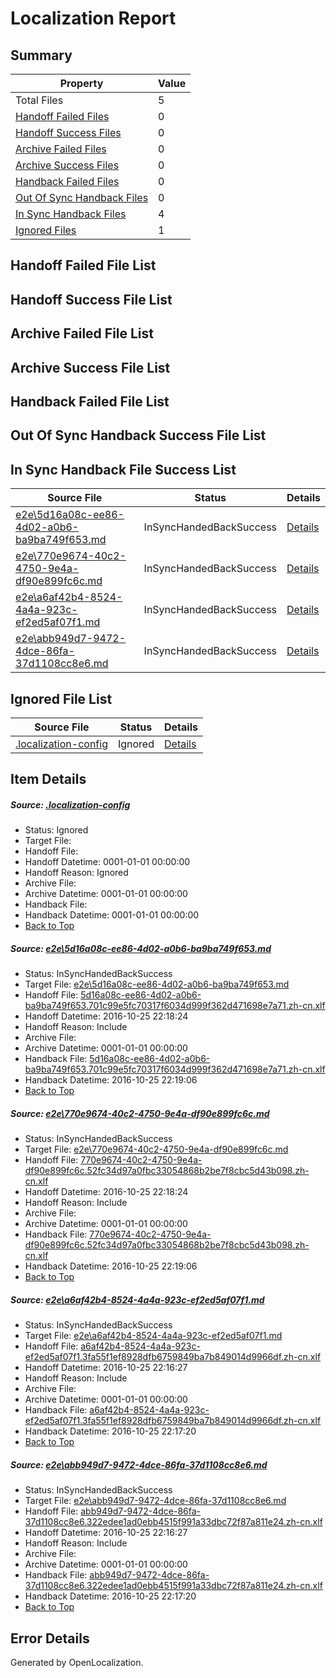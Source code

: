 # <a name='report-top'></a> Localization Report

## Summary
 Property | Value 
 -------- | ----- 
 Total Files | 5
[ Handoff Failed Files ](#handoff-failed-list)| 0
[ Handoff Success Files ](#handoff-success-list)| 0
[ Archive Failed Files ](#archive-failed-list)| 0
[ Archive Success Files ](#archive-success-list)| 0
[ Handback Failed Files ](#handback-failed-list)| 0
[ Out Of Sync Handback Files ](#outofsync-handback-success-list)| 0
[ In Sync Handback Files ](#insync-handback-success-list)| 4
[ Ignored Files ](#ignored-list)| 1

## <a name='handoff-failed-list'></a> Handoff Failed File List

## <a name='handoff-success-list'></a> Handoff Success File List

## <a name='archive-failed-list'></a> Archive Failed File List

## <a name='archive-success-list'></a> Archive Success File List

## <a name='handback-failed-list'></a> Handback Failed File List

## <a name='outofsync-handback-success-list'></a> Out Of Sync Handback Success File List

## <a name='insync-handback-success-list'></a> In Sync Handback File Success List
 Source File | Status | Details 
 ----------- | ------ | ------- 
 [e2e\5d16a08c-ee86-4d02-a0b6-ba9ba749f653.md](https://github.com/OpenLocalizationTestOrg/ol-test0/blob/a6e3680c29f1660039fa137510535f3ecb052737/e2e/5d16a08c-ee86-4d02-a0b6-ba9ba749f653.md) | InSyncHandedBackSuccess | [Details](#a0a2a651a45e820a01cc762b64efa24ece9556ad1)
 [e2e\770e9674-40c2-4750-9e4a-df90e899fc6c.md](https://github.com/OpenLocalizationTestOrg/ol-test0/blob/a6e3680c29f1660039fa137510535f3ecb052737/e2e/770e9674-40c2-4750-9e4a-df90e899fc6c.md) | InSyncHandedBackSuccess | [Details](#ff1d48185e6e9eade4254486d8ee5b1fcf4b17612)
 [e2e\a6af42b4-8524-4a4a-923c-ef2ed5af07f1.md](https://github.com/OpenLocalizationTestOrg/ol-test0/blob/d1fd3992d2454f688080aaefdb69444f325d6901/e2e/a6af42b4-8524-4a4a-923c-ef2ed5af07f1.md) | InSyncHandedBackSuccess | [Details](#05852ccecbd98f1bb07aaea779fdf3dd57add5b83)
 [e2e\abb949d7-9472-4dce-86fa-37d1108cc8e6.md](https://github.com/OpenLocalizationTestOrg/ol-test0/blob/d1fd3992d2454f688080aaefdb69444f325d6901/e2e/abb949d7-9472-4dce-86fa-37d1108cc8e6.md) | InSyncHandedBackSuccess | [Details](#6b18ded95cb769df0b4de56076651743181ac7394)

## <a name='ignored-list'></a> Ignored File List
 Source File | Status | Details 
 ----------- | ------ | ------- 
 [.localization-config](https://github.com/OpenLocalizationTestOrg/ol-test0/blob/a6e3680c29f1660039fa137510535f3ecb052737/.localization-config) | Ignored | [Details](#c268a05ecaa7ec85942ed632c29928ee5bd6da8d0)

## Item Details
##### <a name='c268a05ecaa7ec85942ed632c29928ee5bd6da8d0'></a> Source: [.localization-config](https://github.com/OpenLocalizationTestOrg/ol-test0/blob/a6e3680c29f1660039fa137510535f3ecb052737/.localization-config)
* Status: Ignored
* Target File: 
* Handoff File: 
* Handoff Datetime: 0001-01-01 00:00:00
* Handoff Reason: Ignored
* Archive File: 
* Archive Datetime: 0001-01-01 00:00:00
* Handback File: 
* Handback Datetime: 0001-01-01 00:00:00
* [Back to Top](#report-top)

##### <a name='a0a2a651a45e820a01cc762b64efa24ece9556ad1'></a> Source: [e2e\5d16a08c-ee86-4d02-a0b6-ba9ba749f653.md](https://github.com/OpenLocalizationTestOrg/ol-test0/blob/a6e3680c29f1660039fa137510535f3ecb052737/e2e/5d16a08c-ee86-4d02-a0b6-ba9ba749f653.md)
* Status: InSyncHandedBackSuccess
* Target File: [e2e\5d16a08c-ee86-4d02-a0b6-ba9ba749f653.md](https://github.com/OpenLocalizationTestOrg/ol-test0-zhcn/blob/d5097d092131a7bdc68b575461a2dee0b460db3a/e2e/5d16a08c-ee86-4d02-a0b6-ba9ba749f653.md)
* Handoff File: [5d16a08c-ee86-4d02-a0b6-ba9ba749f653.701c99e5fc70317f6034d999f362d471698e7a71.zh-cn.xlf](https://github.com/OpenLocalizationTestOrg/ol-test0-handoff/blob/14e5b276cd43eb9f0ce609d1d79a064d1b6dbe0b/ol-handoff/OpenLocalizationTestOrg/ol-test0-zhcn/shujia/high/5d16a08c-ee86-4d02-a0b6-ba9ba749f653.701c99e5fc70317f6034d999f362d471698e7a71.zh-cn.xlf)
* Handoff Datetime: 2016-10-25 22:18:24
* Handoff Reason: Include
* Archive File: 
* Archive Datetime: 0001-01-01 00:00:00
* Handback File: [5d16a08c-ee86-4d02-a0b6-ba9ba749f653.701c99e5fc70317f6034d999f362d471698e7a71.zh-cn.xlf](https://github.com/OpenLocalizationTestOrg/ol-test0-handback/blob/87dbcd5a9154d81728cdae0a0a2b2d3ccce662e7/ol-handback/OpenLocalizationTestOrg/ol-test0-zhcn/shujia/high/5d16a08c-ee86-4d02-a0b6-ba9ba749f653.701c99e5fc70317f6034d999f362d471698e7a71.zh-cn.xlf)
* Handback Datetime: 2016-10-25 22:19:06
* [Back to Top](#report-top)

##### <a name='ff1d48185e6e9eade4254486d8ee5b1fcf4b17612'></a> Source: [e2e\770e9674-40c2-4750-9e4a-df90e899fc6c.md](https://github.com/OpenLocalizationTestOrg/ol-test0/blob/a6e3680c29f1660039fa137510535f3ecb052737/e2e/770e9674-40c2-4750-9e4a-df90e899fc6c.md)
* Status: InSyncHandedBackSuccess
* Target File: [e2e\770e9674-40c2-4750-9e4a-df90e899fc6c.md](https://github.com/OpenLocalizationTestOrg/ol-test0-zhcn/blob/d5097d092131a7bdc68b575461a2dee0b460db3a/e2e/770e9674-40c2-4750-9e4a-df90e899fc6c.md)
* Handoff File: [770e9674-40c2-4750-9e4a-df90e899fc6c.52fc34d97a0fbc33054868b2be7f8cbc5d43b098.zh-cn.xlf](https://github.com/OpenLocalizationTestOrg/ol-test0-handoff/blob/14e5b276cd43eb9f0ce609d1d79a064d1b6dbe0b/ol-handoff/OpenLocalizationTestOrg/ol-test0-zhcn/shujia/high/770e9674-40c2-4750-9e4a-df90e899fc6c.52fc34d97a0fbc33054868b2be7f8cbc5d43b098.zh-cn.xlf)
* Handoff Datetime: 2016-10-25 22:18:24
* Handoff Reason: Include
* Archive File: 
* Archive Datetime: 0001-01-01 00:00:00
* Handback File: [770e9674-40c2-4750-9e4a-df90e899fc6c.52fc34d97a0fbc33054868b2be7f8cbc5d43b098.zh-cn.xlf](https://github.com/OpenLocalizationTestOrg/ol-test0-handback/blob/87dbcd5a9154d81728cdae0a0a2b2d3ccce662e7/ol-handback/OpenLocalizationTestOrg/ol-test0-zhcn/shujia/high/770e9674-40c2-4750-9e4a-df90e899fc6c.52fc34d97a0fbc33054868b2be7f8cbc5d43b098.zh-cn.xlf)
* Handback Datetime: 2016-10-25 22:19:06
* [Back to Top](#report-top)

##### <a name='05852ccecbd98f1bb07aaea779fdf3dd57add5b83'></a> Source: [e2e\a6af42b4-8524-4a4a-923c-ef2ed5af07f1.md](https://github.com/OpenLocalizationTestOrg/ol-test0/blob/d1fd3992d2454f688080aaefdb69444f325d6901/e2e/a6af42b4-8524-4a4a-923c-ef2ed5af07f1.md)
* Status: InSyncHandedBackSuccess
* Target File: [e2e\a6af42b4-8524-4a4a-923c-ef2ed5af07f1.md](https://github.com/OpenLocalizationTestOrg/ol-test0-zhcn/blob/9e037d526598d610153fb997b629dc0a65944d98/e2e/a6af42b4-8524-4a4a-923c-ef2ed5af07f1.md)
* Handoff File: [a6af42b4-8524-4a4a-923c-ef2ed5af07f1.3fa55f1ef8928dfb6759849ba7b849014d9966df.zh-cn.xlf](https://github.com/OpenLocalizationTestOrg/ol-test0-handoff/blob/588042fb82b986b34d0dc0b73163705c118824d7/ol-handoff/OpenLocalizationTestOrg/ol-test0-zhcn/shujia/ht/a6af42b4-8524-4a4a-923c-ef2ed5af07f1.3fa55f1ef8928dfb6759849ba7b849014d9966df.zh-cn.xlf)
* Handoff Datetime: 2016-10-25 22:16:27
* Handoff Reason: Include
* Archive File: 
* Archive Datetime: 0001-01-01 00:00:00
* Handback File: [a6af42b4-8524-4a4a-923c-ef2ed5af07f1.3fa55f1ef8928dfb6759849ba7b849014d9966df.zh-cn.xlf](https://github.com/OpenLocalizationTestOrg/ol-test0-handback/blob/4220bcb685db79c1ef32d2b5e4ba5dbe1ae8d13f/ol-handback/OpenLocalizationTestOrg/ol-test0-zhcn/shujia/ht/a6af42b4-8524-4a4a-923c-ef2ed5af07f1.3fa55f1ef8928dfb6759849ba7b849014d9966df.zh-cn.xlf)
* Handback Datetime: 2016-10-25 22:17:20
* [Back to Top](#report-top)

##### <a name='6b18ded95cb769df0b4de56076651743181ac7394'></a> Source: [e2e\abb949d7-9472-4dce-86fa-37d1108cc8e6.md](https://github.com/OpenLocalizationTestOrg/ol-test0/blob/d1fd3992d2454f688080aaefdb69444f325d6901/e2e/abb949d7-9472-4dce-86fa-37d1108cc8e6.md)
* Status: InSyncHandedBackSuccess
* Target File: [e2e\abb949d7-9472-4dce-86fa-37d1108cc8e6.md](https://github.com/OpenLocalizationTestOrg/ol-test0-zhcn/blob/9e037d526598d610153fb997b629dc0a65944d98/e2e/abb949d7-9472-4dce-86fa-37d1108cc8e6.md)
* Handoff File: [abb949d7-9472-4dce-86fa-37d1108cc8e6.322edee1ad0ebb4515f991a33dbc72f87a811e24.zh-cn.xlf](https://github.com/OpenLocalizationTestOrg/ol-test0-handoff/blob/588042fb82b986b34d0dc0b73163705c118824d7/ol-handoff/OpenLocalizationTestOrg/ol-test0-zhcn/shujia/ht/abb949d7-9472-4dce-86fa-37d1108cc8e6.322edee1ad0ebb4515f991a33dbc72f87a811e24.zh-cn.xlf)
* Handoff Datetime: 2016-10-25 22:16:27
* Handoff Reason: Include
* Archive File: 
* Archive Datetime: 0001-01-01 00:00:00
* Handback File: [abb949d7-9472-4dce-86fa-37d1108cc8e6.322edee1ad0ebb4515f991a33dbc72f87a811e24.zh-cn.xlf](https://github.com/OpenLocalizationTestOrg/ol-test0-handback/blob/4220bcb685db79c1ef32d2b5e4ba5dbe1ae8d13f/ol-handback/OpenLocalizationTestOrg/ol-test0-zhcn/shujia/ht/abb949d7-9472-4dce-86fa-37d1108cc8e6.322edee1ad0ebb4515f991a33dbc72f87a811e24.zh-cn.xlf)
* Handback Datetime: 2016-10-25 22:17:20
* [Back to Top](#report-top)


## Error Details

Generated by OpenLocalization.
